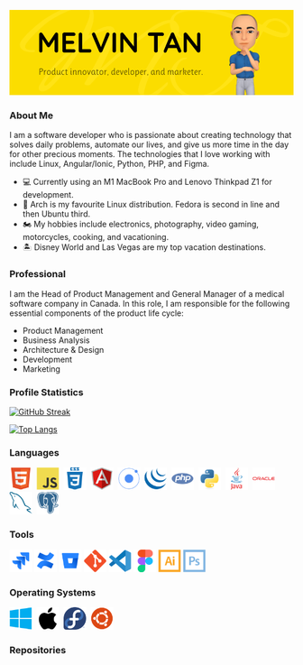 ![Melvin Tan Banner](/images/banner-01.png)

### About Me
I am a software developer who is passionate about creating technology that solves daily problems, automate our lives, and give us more time in the day for other precious moments. The technologies that I love working with include Linux, Angular/Ionic, Python, PHP, and Figma.
- :computer: Currently using an M1 MacBook Pro and Lenovo Thinkpad Z1 for development.
- :penguin:	Arch is my favourite Linux distribution. Fedora is second in line and then Ubuntu third.
- :motorcycle: My hobbies include electronics, photography, video gaming, motorcycles, cooking, and vacationing.
- :desert_island:	Disney World and Las Vegas are my top vacation destinations.

### Professional
I am the Head of Product Management and General Manager of a medical software company in Canada. In this role, I am responsible for the following essential components of the product life cycle:
- Product Management
- Business Analysis
- Architecture & Design
- Development
- Marketing

### Profile Statistics
[![GitHub Streak](http://github-readme-streak-stats.herokuapp.com?user=innershell&theme=blueberry)](https://git.io/streak-stats)

[![Top Langs](https://github-readme-stats.vercel.app/api/top-langs/?username=innershell&layout=compact&theme=blueberry)](https://github.com/anuraghazra/github-readme-stats)

### Languages
<!-- https://github.com/devicons/devicon/tree/master/icons -->
<div>
  <img src="https://github.com/devicons/devicon/blob/master/icons/html5/html5-original.svg" title="HTML" width="40" height="40"/>&nbsp;
  <img src="https://github.com/devicons/devicon/blob/master/icons/javascript/javascript-original.svg" title="JavaScript" width="40" height="40"/>&nbsp;
  <img src="https://github.com/devicons/devicon/blob/master/icons/css3/css3-plain-wordmark.svg" title="CSS" width="40" height="40"/>&nbsp;
  <img src="https://github.com/devicons/devicon/blob/master/icons/angularjs/angularjs-original.svg" title="Angular" width="40" height="40"/>&nbsp;
  <img src="https://github.com/devicons/devicon/blob/master/icons/ionic/ionic-original.svg" title="Ionic" width="40" height="40"/>&nbsp;
  <img src="https://github.com/devicons/devicon/blob/master/icons/jquery/jquery-original.svg" title="JQuery" width="40" height="40"/>&nbsp;
  <img src="https://github.com/devicons/devicon/blob/master/icons/php/php-plain.svg" title="PHP" width="40" height="40"/>&nbsp;
  <img src="https://github.com/devicons/devicon/blob/master/icons/python/python-original.svg" title="Python" width="40" height="40"/>&nbsp;
  <img src="https://github.com/devicons/devicon/blob/master/icons/java/java-original-wordmark.svg" title="Java" width="40" height="40"/>&nbsp;
  <img src="https://github.com/devicons/devicon/blob/master/icons/oracle/oracle-original.svg" title="Oracle" width="40" height="40"/>&nbsp;
  <img src="https://github.com/devicons/devicon/blob/master/icons/mysql/mysql-plain.svg" title="MySQL" width="40" height="40"/>&nbsp;
  <img src="https://github.com/devicons/devicon/blob/master/icons/postgresql/postgresql-plain.svg" title="PostgreSQL" width="40" height="40"/>&nbsp;
</div>

### Tools
<div>
  <img src="https://github.com/devicons/devicon/blob/master/icons/jira/jira-original.svg" title="Jira" width="40" height="40"/>
  <img src="https://github.com/devicons/devicon/blob/master/icons/confluence/confluence-original.svg" title="Confluence" width="40" height="40"/>
  <img src="https://github.com/devicons/devicon/blob/master/icons/bitbucket/bitbucket-original.svg" title="Bitbucket" width="40" height="40"/>
  <img src="https://github.com/devicons/devicon/blob/master/icons/git/git-original.svg" title="Git" width="40" height="40"/>
  <img src="https://github.com/devicons/devicon/blob/master/icons/vscode/vscode-original.svg" title="Visual Studio Code" width="40" height="40"/>
  <img src="https://github.com/devicons/devicon/blob/master/icons/figma/figma-original.svg" title="Figma" width="40" height="40"/>
  <img src="https://github.com/devicons/devicon/blob/master/icons/illustrator/illustrator-line.svg" title="Adobe Illustrator" width="40" height="40"/>
  <img src="https://github.com/devicons/devicon/blob/master/icons/photoshop/photoshop-line.svg" title="Adobe Photoshop" width="40" height="40"/>
</div>

### Operating Systems
<div>
  <img src="https://github.com/devicons/devicon/blob/master/icons/windows8/windows8-original.svg" title="Windows" width="40" height="40"/>&nbsp;
  <img src="https://github.com/devicons/devicon/blob/master/icons/apple/apple-original.svg" title="OSX" width="40" height="40"/>&nbsp;
  <img src="https://github.com/devicons/devicon/blob/master/icons/fedora/fedora-original.svg" title="Fedora" width="40" height="40"/>&nbsp;
  <img src="https://github.com/devicons/devicon/blob/master/icons/ubuntu/ubuntu-plain.svg" title="Ubuntu" width="40" height="40"/>&nbsp;
</div>

### Repositories




<!--
**innershell/innershell** is a ✨ _special_ ✨ repository because its `README.md` (this file) appears on your GitHub profile.

Here are some ideas to get you started:

- 🔭 I’m currently working on ...
- 🌱 I’m currently learning ...
- 👯 I’m looking to collaborate on ...
- 🤔 I’m looking for help with ...
- 💬 Ask me about ...
- 📫 How to reach me: ...
- 😄 Pronouns: ...
- ⚡ Fun fact: ...
-->
